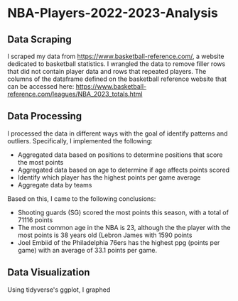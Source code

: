 # NBA-Players-2022-2023-Analysis

## Data Scraping
I scraped my data from https://www.basketball-reference.com/, a website dedicated to basketball statistics. I wrangled the data to remove filler rows that did not contain player data and rows that repeated players. The columns of the dataframe defined on the basketball reference website that can be accessed here: https://www.basketball-reference.com/leagues/NBA_2023_totals.html

## Data Processing
I processed the data in different ways with the goal of identify patterns and outliers. Specifically, I implemented the following:
* Aggregated data based on positions to determine positions that score the most points
* Aggregated data based on age to determine if age affects points scored
* Identify which player has the highest points per game average
* Aggregate data by teams

Based on this, I came to the following conclusions:
* Shooting guards (SG) scored the most points this season, with a total of 71116 points
* The most common age in the NBA is 23, although the the player with the most points is 38 years old (Lebron James with 1590 points
* Joel Embiid of the Philadelphia 76ers has the highest ppg (points per game) with an average of 33.1 points per game.

## Data Visualization
Using tidyverse's ggplot, I graphed 
